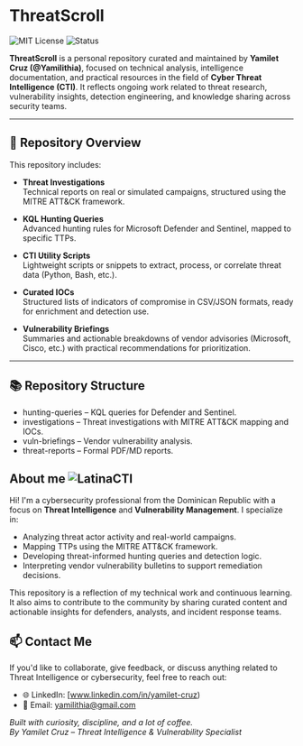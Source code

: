 # ThreatScroll

![MIT License](https://img.shields.io/badge/license-MIT-green)
![Status](https://img.shields.io/badge/status-active-brightgreen)

**ThreatScroll** is a personal repository curated and maintained by **Yamilet Cruz (@Yamilithia)**, focused on technical analysis, intelligence documentation, and practical resources in the field of **Cyber Threat Intelligence (CTI)**. It reflects ongoing work related to threat research, vulnerability insights, detection engineering, and knowledge sharing across security teams.

---

## 📁 Repository Overview

This repository includes:

-  **Threat Investigations**  
  Technical reports on real or simulated campaigns, structured using the MITRE ATT&CK framework.

- **KQL Hunting Queries**  
  Advanced hunting rules for Microsoft Defender and Sentinel, mapped to specific TTPs.

- **CTI Utility Scripts**  
  Lightweight scripts or snippets to extract, process, or correlate threat data (Python, Bash, etc.).
  
- **Curated IOCs**  
  Structured lists of indicators of compromise in CSV/JSON formats, ready for enrichment and detection use.

- **Vulnerability Briefings**  
  Summaries and actionable breakdowns of vendor advisories (Microsoft, Cisco, etc.) with practical recommendations for prioritization.

---

## 📚 Repository Structure

- hunting-queries – KQL queries for Defender and Sentinel.
- investigations – Threat investigations with MITRE ATT&CK mapping and IOCs.
- vuln-briefings – Vendor vulnerability analysis.
- threat-reports – Formal PDF/MD reports.

## About me ![LatinaCTI](https://img.shields.io/badge/Latina-CTI-%23ff69b4)

Hi! I'm a  cybersecurity professional from the Dominican Republic with a focus on **Threat Intelligence** and **Vulnerability Management**.
I specialize in:
- Analyzing threat actor activity and real-world campaigns.
- Mapping TTPs using the MITRE ATT&CK framework.
- Developing threat-informed hunting queries and detection logic.
- Interpreting vendor vulnerability bulletins to support remediation decisions.
  
This repository is a reflection of my technical work and continuous learning. It also aims to contribute to the community by sharing curated content and actionable insights for defenders, analysts, and incident response teams.

## 📫 Contact Me

If you'd like to collaborate, give feedback, or discuss anything related to Threat Intelligence or cybersecurity, feel free to reach out:
- 🌐 LinkedIn: [www.linkedin.com/in/yamilet-cruz)
- 📧 Email: yamilithia@gmail.com

*Built with curiosity, discipline, and a lot of coffee.*  
*By Yamilet Cruz – Threat Intelligence & Vulnerability Specialist*
